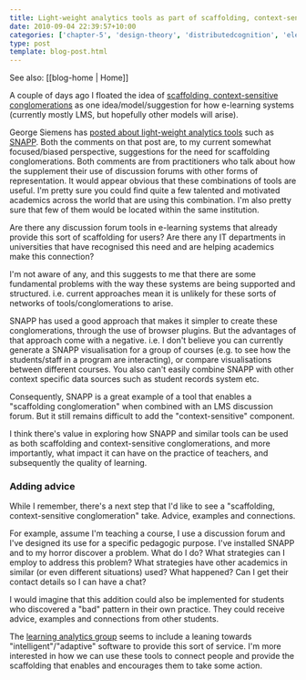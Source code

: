 ```yaml
---
title: Light-weight analytics tools as part of scaffolding, context-sensitive conglomerations
date: 2010-09-04 22:39:57+10:00
categories: ['chapter-5', 'design-theory', 'distributedcognition', 'elearning', 'indicators', 'phd', 'thesis']
type: post
template: blog-post.html
---
```


See also: [[blog-home | Home]]

A couple of days ago I floated the idea of [scaffolding, context-sensitive conglomerations](/blog2/2010/09/03/scaffolding-context-sensitive-conglomerations-in-e-learning-systems/) as one idea/model/suggestion for how e-learning systems (currently mostly LMS, but hopefully other models will arise).

George Siemens has [posted about light-weight analytics tools](http://www.elearnspace.org/blog/2010/09/02/light-weight-learning-analytics-tools/) such as [SNAPP](http://research.uow.edu.au/learningnetworks/seeing/snapp/index.html). Both the comments on that post are, to my current somewhat focused/biased perspective, suggestions for the need for scaffolding conglomerations. Both comments are from practitioners who talk about how the supplement their use of discussion forums with other forms of representation. It would appear obvious that these combinations of tools are useful. I'm pretty sure you could find quite a few talented and motivated academics across the world that are using this combination. I'm also pretty sure that few of them would be located within the same institution.

Are there any discussion forum tools in e-learning systems that already provide this sort of scaffolding for users? Are there any IT departments in universities that have recognised this need and are helping academics make this connection?

I'm not aware of any, and this suggests to me that there are some fundamental problems with the way these systems are being supported and structured. i.e. current approaches mean it is unlikely for these sorts of networks of tools/conglomerations to arise.

SNAPP has used a good approach that makes it simpler to create these conglomerations, through the use of browser plugins. But the advantages of that approach come with a negative. i.e. I don't believe you can currently generate a SNAPP visualisation for a group of courses (e.g. to see how the students/staff in a program are interacting), or compare visualisations between different courses. You also can't easily combine SNAPP with other context specific data sources such as student records system etc.

Consequently, SNAPP is a great example of a tool that enables a "scaffolding conglomeration" when combined with an LMS discussion forum. But it still remains difficult to add the "context-sensitive" component.

I think there's value in exploring how SNAPP and similar tools can be used as both scaffolding and context-sensitive conglomerations, and more importantly, what impact it can have on the practice of teachers, and subsequently the quality of learning.

### Adding advice

While I remember, there's a next step that I'd like to see a "scaffolding, context-sensitive conglomeration" take. Advice, examples and connections.

For example, assume I'm teaching a course, I use a discussion forum and I've designed its use for a specific pedagogic purpose. I've installed SNAPP and to my horror discover a problem. What do I do? What strategies can I employ to address this problem? What strategies have other academics in similar (or even different situations) used? What happened? Can I get their contact details so I can have a chat?

I would imagine that this addition could also be implemented for students who discovered a "bad" pattern in their own practice. They could receive advice, examples and connections from other students.

The [learning analytics group](http://groups.google.ca/group/learninganalytics) seems to include a leaning towards "intelligent"/"adaptive" software to provide this sort of service. I'm more interested in how we can use these tools to connect people and provide the scaffolding that enables and encourages them to take some action.